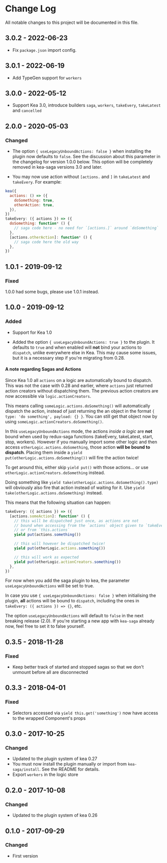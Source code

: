 # Change Log

All notable changes to this project will be documented in this file.

## 3.0.2 - 2022-06-23
- Fix `package.json` import config.

## 3.0.1 - 2022-06-19

- Add TypeGen support for `workers`

## 3.0.0 - 2022-05-12

- Support Kea 3.0, introduce builders `saga`, `workers`, `takeEvery`, `takeLatest` and `cancelled`

## 2.0.0 - 2020-05-03

### Changed

- The option `{ useLegacyUnboundActions: false }` when installing the plugin now defaults to `false`.
  See the discussion about this parameter in the changelog for version 1.0.0 below.
  This option will be completely removed in kea-saga versions 3.0 and later.

- You may now use action without `[actions.` and `]` in `takeLatest` and `takeEvery`. For example:

```js
kea({
  actions: () => ({
    doSomething: true,
    otherAction: true,
  }),
})
takeEvery: ({ actions }) => ({
  doSomething: function* () {
    // saga code here - no need for `[actions.]` around `doSomething`
  },
  [actions.otherAction]: function* () {
    // saga code here the old way
  },
})
```

## 1.0.1 - 2019-09-12

### Fixed

1.0.0 had some bugs, please use 1.0.1 instead.

## 1.0.0 - 2019-09-12

### Added

- Support for Kea 1.0

- Added the option `{ useLegacyUnboundActions: true }` to the plugin. It defaults to `true` and when enabled will **not** bind your actions to `dispatch`, unlike everywhere else in Kea. This may cause some issues, but it is a necessary step if you're migrating from 0.28.

#### A note regarding Sagas and Actions

Since Kea 1.0 all `actions` on a logic are automatically bound to dispatch. This was not the case with 0.28 and earlier, where `actions` just returned action creators without dispatching them. The previous action creators are now accessible via `logic.actionCreators`.

This means calling `someLogic.actions.doSomething()` will automatically dispatch the action, instead of just returning the an object in the format `{ type: 'do something', payload: {} }`. You can still get that object now by using `someLogic.actionCreators.doSomething()`.

In this `useLegacyUnboundActions` mode, the actions _inside a logic_ are **not** bound when used by redux-saga functions (takeEvery, takeLatest, start, stop, workers). However if you manually import some other logic and then access `otherLogic.actions.doSomething`, those action **will be bound to dispatch**. Placing them inside a `yield put(otherLogic.actions.doSomething())` will fire the action twice!

To get around this, either skip `yield put()` with those actions... or use `otherLogic.actionCreators.doSomething` instead.

Doing something like `yield take(otherLogic.actions.doSomething().type)` will obviously also fire that action instead of waiting for it. Use `yield take(otherLogic.actions.doSomething)` instead.

This means that the following situation can happen:

```js
takeEvery: ({ actions }) => ({
  [actions.someAction]: function* () {
    // this will be dispatched just once, as actions are not
    // bound when accessing from the `actions` object given to `takeEvery`
    // or from `this.actions`
    yield put(actions.something())

    // this will however be dispatched twice!
    yield put(otherLogic.actions.something())

    // this will work as expected
    yield put(otherLogic.actionCreators.something())
  },
})
```

For now when you add the saga plugin to kea, the parameter `useLegacyUnboundActions` will be set to true.

In case you use `{ useLegacyUnboundActions: false }` when initialising the plugin, **all** actions will be bound
to `dispatch`, including the ones in `takeEvery: ({ actions }) => {}`, etc.

The option `useLegacyUnboundActions` will default to `false` in the next breaking release (2.0). If you're
starting a new app with `kea-saga` already now, feel free to set it to false yourself.

## 0.3.5 - 2018-11-28

### Fixed

- Keep better track of started and stopped sagas so that we don't unmount before all are disconnected

## 0.3.3 - 2018-04-01

### Fixed

- Selectors accessed via `yield this.get('something')` now have access to the wrapped Component's props

## 0.3.0 - 2017-10-25

### Changed

- Updated to the plugin system of kea 0.27
- You must now install the plugin manually or import from `kea-saga/install`. See the README for details.
- Export `workers` in the logic store

## 0.2.0 - 2017-10-08

### Changed

- Updated to the plugin system of kea 0.26

## 0.1.0 - 2017-09-29

### Changed

- First version
